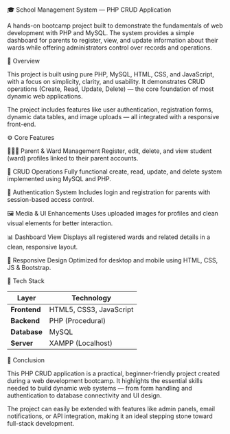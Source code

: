 🎓 School Management System — PHP CRUD Application

A hands-on bootcamp project built to demonstrate the fundamentals of web development with PHP and MySQL.
The system provides a simple dashboard for parents to register, view, and update information about their wards while offering administrators control over records and operations.

🧩 Overview

This project is built using pure PHP, MySQL, HTML, CSS, and JavaScript, with a focus on simplicity, clarity, and usability.
It demonstrates CRUD operations (Create, Read, Update, Delete) — the core foundation of most dynamic web applications.

The project includes features like user authentication, registration forms, dynamic data tables, and image uploads — all integrated with a responsive front-end.

⚙️ Core Features

👨‍👩‍👧 Parent & Ward Management
Register, edit, delete, and view student (ward) profiles linked to their parent accounts.

🧾 CRUD Operations
Fully functional create, read, update, and delete system implemented using MySQL and PHP.

🔐 Authentication System
Includes login and registration for parents with session-based access control.

🖼️ Media & UI Enhancements
Uses uploaded images for profiles and clean visual elements for better interaction.

📊 Dashboard View
Displays all registered wards and related details in a clean, responsive layout.

📱 Responsive Design
Optimized for desktop and mobile using HTML, CSS, JS & Bootstrap.


🧠 Tech Stack

| Layer        | Technology               |
| ------------ | ------------------------ |
| **Frontend** | HTML5, CSS3, JavaScript  |
| **Backend**  | PHP (Procedural)         |
| **Database** | MySQL                    |
| **Server**   | XAMPP (Localhost)        |


🏁 Conclusion

This PHP CRUD application is a practical, beginner-friendly project created during a web development bootcamp.
It highlights the essential skills needed to build dynamic web systems — from form handling and authentication to database connectivity and UI design.

The project can easily be extended with features like admin panels, email notifications, or API integration, making it an ideal stepping stone toward full-stack development.



